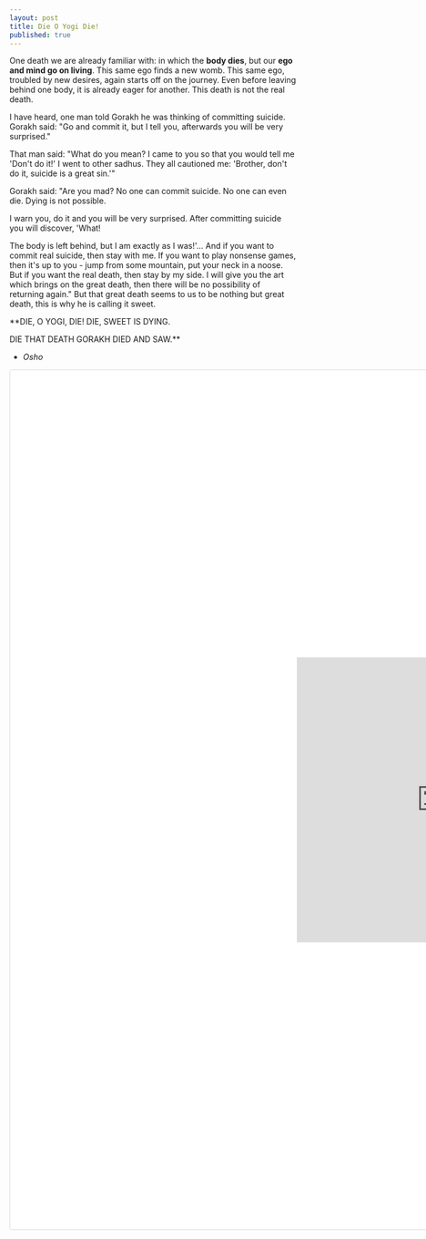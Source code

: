 ```yaml
---
layout: post
title: Die O Yogi Die!
published: true
---
```


One death we are already familiar with: in which the **body dies**, but our **ego and mind go on living**. This same ego finds a new womb. This same ego, troubled by new desires, again starts off on the journey. Even before leaving behind one body, it is already eager for another. This death is not the real death.

I have heard, one man told Gorakh he was thinking of committing suicide. Gorakh said: "Go and commit it, but I tell you, afterwards you will be very surprised."

That man said: "What do you mean? I came to you so that you would tell me 'Don't do it!' I went to other sadhus. They all cautioned me: 'Brother, don't do it, suicide is a great sin.'"

Gorakh said: "Are you mad? No one can commit suicide. No one can even die. Dying is not possible.

I warn you, do it and you will be very surprised. After committing suicide you will discover, 'What!

The body is left behind, but I am exactly as I was!'... And if you want to commit real suicide, then stay with me. If you want to play nonsense games, then it's up to you - jump from some mountain, put your neck in a noose. But if you want the real death, then stay by my side. I will give you the art which brings on the great death, then there will be no possibility of returning again." But that great death seems to us to be nothing but great death, this is why he is calling it sweet.

**DIE, O YOGI, DIE! DIE, SWEET IS DYING.

DIE THAT DEATH GORAKH DIED AND SAW.**
- _Osho_
<iframe id="instagram-embed-0" class="instagram-media instagram-media-rendered" style="background: white; max-width: 658px; width: calc(100% - 2px); border-radius: 3px; padding-bottom: 100%; border: 1px solid #dbdbdb; box-shadow: none; display: block; margin: 0px 0px 12px; min-height: 126px; max-height: 500px; min-width: 126px; padding: 100%;" src="https://www.instagram.com/p/BTqbSy9hYXO/embed?utm_source=ig_embedembed/captioned/" scrolling="no" data-instgrm-payload-id="instagram-media-payload-0" height="500" frameborder="0"><span data-mce-type="bookmark" style="display: inline-block; width: 0px; overflow: hidden; line-height: 0;" class="mce_SELRES_start"></span><span data-mce-type="bookmark" style="display: inline-block; width: 0px; overflow: hidden; line-height: 0;" class="mce_SELRES_start"></span><span data-mce-type="bookmark" style="display: inline-block; width: 0px; overflow: hidden; line-height: 0;" class="mce_SELRES_start"></span></iframe>


